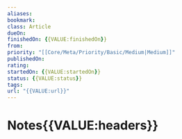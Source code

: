 ```yaml
---
aliases:
bookmark:
class: Article
dueOn:
finishedOn: {{VALUE:finishedOn}}
from:
priority: "[[Core/Meta/Priority/Basic/Medium|Medium]]"
publishedOn:
rating:
startedOn: {{VALUE:startedOn}}
status: {{VALUE:status}}
tags:
url: "{{VALUE:url}}"
---
```

# Notes{{VALUE:headers}}
